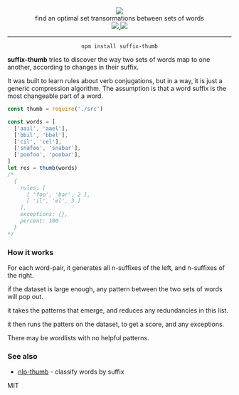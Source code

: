 <div align="center">
  <img src="https://cloud.githubusercontent.com/assets/399657/23590290/ede73772-01aa-11e7-8915-181ef21027bc.png" />

  <div>find an optimal set transormations between sets of words</div>
  
  <!-- npm version -->
  <a href="https://npmjs.org/package/suffix-thumb">
    <img src="https://img.shields.io/npm/v/suffix-thumb.svg?style=flat-square" />
  </a>
  
  <!-- file size -->
  <a href="https://unpkg.com/suffix-thumb/builds/suffix-thumb.min.js">
    <img src="https://badge-size.herokuapp.com/spencermountain/compromise/master/plugins/ngrams/builds/suffix-thumb.min.js" />
  </a>
  
   <hr/>
  
   <div align="center">
    <code>npm install suffix-thumb</code>
  </div>
</div>

**suffix-thumb** tries to discover the way two sets of words map to one another, according to changes in their suffix.

It was built to learn rules about verb conjugations, but in a way, it is just a generic compression algorithm.
The assumption is that a word suffix is the most changeable part of a word.

```js
const thumb = require('./src')

const words = [
  ['aail', 'aael'],
  ['bbil', 'bbel'],
  ['cil', 'cel'],
  ['snafoo', 'snabar'],
  ['poofoo', 'poobar'],
]
let res = thumb(words)
/*
  { 
    rules: [ 
      [ 'foo', 'bar', 2 ],
      [ 'il', 'el', 3 ]
    ],
    exceptions: {},
    percent: 100 
  }
*/
```

### How it works

For each word-pair, it generates all n-suffixes of the left, and n-suffixes of the right.

if the dataset is large enough, any pattern between the two sets of words will pop out.

it takes the patterns that emerge, and reduces any redundancies in this list.

it then runs the patters on the dataset, to get a score, and any exceptions.

There may be wordlists with no helpful patterns.

### See also

- [nlp-thumb](https://github.com/nlp-compromise/thumb) - classify words by suffix

MIT
